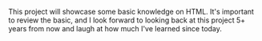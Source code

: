 This project will showcase some basic knowledge on HTML. It's important
to review the basic, and I look forward to looking back at this project 5+
years from now and laugh at how much I've learned since today.
